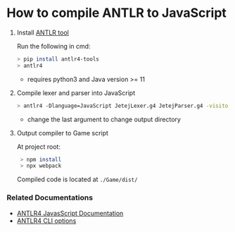 # How to compile ANTLR to JavaScript

1. Install [ANTLR tool](https://github.com/antlr/antlr4/blob/master/doc/getting-started.md)
    
    Run the following in cmd:
    ```bash
    > pip install antlr4-tools
    > antlr4
    ```
   - requires python3 and Java version >= 11

2. Compile lexer and parser into JavaScript
   
    ```bash
    > antlr4 -Dlanguage=JavaScript JetejLexer.g4 JetejParser.g4 -visitor -o ../gen 
    ```
    - change the last argument to change output directory

3. Output compiler to Game script
   
   At project root: 
   
   ```bash
    > npm install
    > npx webpack
    ```

    Compiled code is located at `./Game/dist/`

### Related Documentations
 - [ANTLR4 JavasScript Documentation](https://github.com/antlr/antlr4/blob/master/doc/javascript-target.md)
 - [ANTLR4 CLI options](https://github.com/antlr/antlr4/blob/master/doc/tool-options.md)